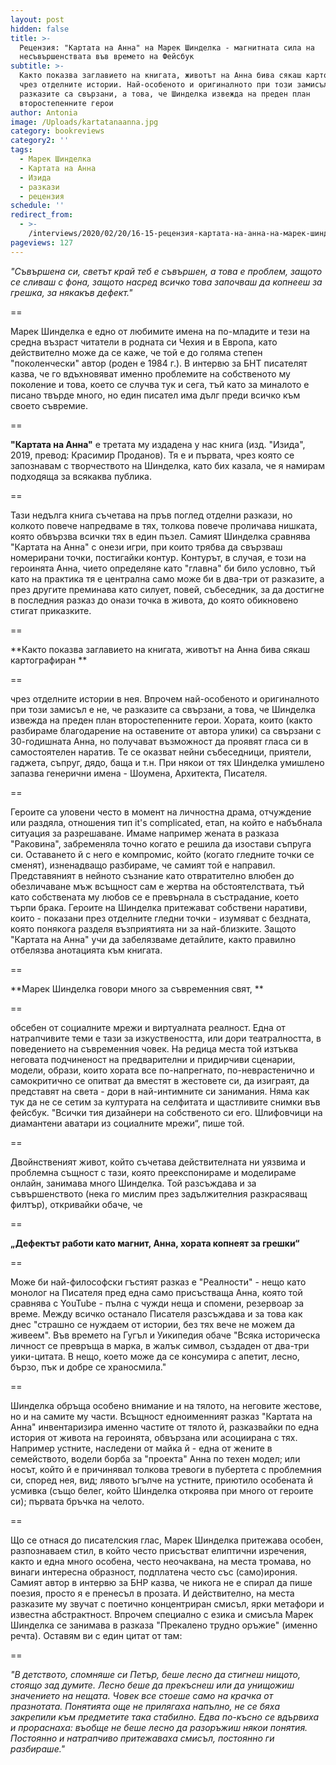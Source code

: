 ```yaml
---
layout: post
hidden: false
title: >-
  Рецензия: "Картата на Анна" на Марек Шинделка - магнитната сила на
  несъвършенствата във времето на Фейсбук
subtitle: >-
  Както показва заглавието на книгата, животът на Анна бива сякаш картографиран
  чрез отделните истории. Най-особеното и оригиналното при този замисъл е не, че
  разказите са свързани, а това, че Шинделка извежда на преден план
  второстепенните герои
author: Antonia
image: /Uploads/kartatanaanna.jpg
category: bookreviews
category2: ''
tags:
  - Марек Шинделка
  - Картата на Анна
  - Изида
  - разкази
  - рецензия
schedule: ''
redirect_from:
  - >-
    /interviews/2020/02/20/16-15-рецензия-картата-на-анна-на-марек-шинделка-магнитната-сила-на-несъвършенствата-във-времето-на-фейсбук
pageviews: 127
---
```

_"Съвършена си, светът край теб е съвършен, а това е проблем, защото се сливаш с фона, защото насред всичко това започваш да копнееш за грешка, за някакъв дефект."_

\==

Марек Шинделка е едно от любимите имена на по-младите и тези на средна възраст читатели в родната си Чехия и в Европа, като действително може да се каже, че той е до голяма степен "поколенчески" автор (роден е 1984 г.). В интервю за БНТ писателят казва, че го вдъхновяват именно проблемите на собственото му поколение и това, което се случва тук и сега, тъй като за миналото е писано твърде много, но един писател има дълг преди всичко към своето съвремие. 

\==

**"Картата на Анна"** е третата му издадена у нас книга (изд. "Изида", 2019, превод: Красимир Проданов). Тя е и първата, чрез която се запознавам с творчеството на Шинделка, като бих казала, че я намирам подходяща за всякаква публика. 

\==

Тази недълга книга съчетава на пръв поглед отделни разкази, но колкото повече напредваме в тях, толкова повече проличава нишката, която обвързва всички тях в един пъзел. Самият Шинделка сравнява "Картата на Анна" с онези игри, при които трябва да свързваш номерирани точки, постигайки контур. Контурът, в случая, е този на героинята Анна, чието определяне като "главна" би било условно, тъй като на практика тя е централна само може би в два-три от разказите, а през другите преминава като силует, повей, събеседник, за да достигне в последния разказ до онази точка в живота, до която обикновено стигат приказките. 

\==

**Както показва заглавието на книгата, животът на Анна бива сякаш картографиран **

\==

чрез отделните истории в нея. Впрочем най-особеното и оригиналното при този замисъл е не, че разказите са свързани, а това, че Шинделка извежда на преден план второстепенните герои. Хората, които (както разбираме благодарение на оставените от автора улики) са свързани с 30-годишната Анна, но получават възможност да проявят гласа си в самостоятелен наратив. Те се оказват нейни събеседници, приятели, гаджета, съпруг, дядо, баща и т.н. При някои от тях Шинделка умишлено запазва генерични имена - Шоумена, Архитекта, Писателя. 

\==

Героите са уловени често в момент на личностна драма, отчуждение или раздяла, отношения тип it's complicated, етап, на който е набъбнала ситуация за разрешаване. Имаме например жената в разказа "Раковина", забременяла точно когато е решила да изостави съпруга си. Оставането й с него е компромис, който (когато гледните точки се сменят), изненадващо разбираме, че самият той е направил. Представяният в нейното съзнание като отвратително влюбен до обезличаване мъж всъщност сам е жертва на обстоятелствата, тъй като собствената му любов се е превърнала в състрадание, което търпи брака. Героите на Шинделка притежават собствени наративи, които - показани през отделните гледни точки - изумяват с бездната, която понякога разделя възприятията ни за най-близките. Защото "Картата на Анна" учи да забелязваме детайлите, както правилно отбелязва анотацията към книгата.

\==

**Марек Шинделка говори много за съвременния свят, **

\==

обсебен от социалните мрежи и виртуалната реалност. Една от натрапчивите теми е тази за изкуствеността, или дори театралността, в поведението на съвременния човек. На редица места той изтъква неговата подчиненост на предварителни и придирчиви сценарии, модели, образи, които хората все по-напрегнато, по-неврастенично и самокритично се опитват да вместят в жестовете си, да изиграят, да представят на света - дори в най-интимните си занимания. Няма как тук да не се сетим за културата на селфитата и щастливите снимки във фейсбук. "Всички тия дизайнери на собственото си его. Шлифовчици на диамантени аватари из социалните мрежи“, пише той. 

\==

Двойнственият живот, който съчетава действителната ни уязвима и проблемна същност с тази, която преекспонираме и моделираме онлайн, занимава много Шинделка. Той разсъждава и за съвършенството (нека го мислим през задължителния разкрасяващ филтър), откривайки обаче, че 

\==

**„Дефектът работи като магнит, Анна, хората копнеят за грешки“**

\==

Може би най-философски гъстият разказ е "Реалности" - нещо като монолог на Писателя пред една само присъстваща Анна, която той сравнява с YouTube - пълна с чужди неща и спомени, резервоар за време. Между всичко останало Писателя разсъждава и за това как днес "страшно се нуждаем от истории, без тях вече не можем да живеем". Във времето на Гугъл и Уикипедия обаче "Всяка историческа личност се превръща в марка, в жалък символ, създаден от два-три уики-цитата. В нещо, което може да се консумира с апетит, лесно, бързо, пък и добре се храносмила."

\==

Шинделка обръща особено внимание и на тялото, на неговите жестове, но и на самите му части. Всъщност едноименният разказ "Картата на Анна" инвентаризира именно частите от тялото й, разказвайки по една история от живота на героинята, обвързана или асоциирана с тях. Например устните, наследени от майка й - една от жените в семейството, водели борба за "проекта" Анна по техен модел; или носът, който й е причинявал толкова тревоги в пубертета с проблемния си, според нея, вид; лявото ъгълче на устните, приютило особената й усмивка (също белег, който Шинделка откроява при много от героите си); първата бръчка на челото. 

\==

Що се отнася до писателския глас, Марек Шинделка притежава особен, разпознаваем стил, в който често присъстват елиптични изречения, както и една много особена, често неочаквана, на места тромава, но винаги интересна образност, подплатена често със (само)ирония. Самият автор в интервю за БНР казва, че никога не е спирал да пише поезия, просто я е пренесъл в прозата. И действително, на места разказите му звучат с поетично концентриран смисъл, ярки метафори и известна абстрактност. Впрочем специално с езика и смисъла Марек Шинделка се занимава в разказа "Прекалено трудно оръжие" (именно речта). Оставям ви с един цитат от там:

\==

_"В детството, спомняше си Петър, беше лесно да стигнеш нищото, стоящо зад думите. Лесно беше да прекъснеш или да унищожиш значението на нещата. Човек все стоеше само на крачка от празнотата. Понятията още не прилягаха напълно, не се бяха закрепили към предметите така стабилно. Едва по-късно се вдървиха и прораснаха: въобще не беше лесно да разоръжиш някои понятия. Постоянно и натрапчиво притежаваха смисъл, постоянно ги разбираше."_
